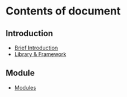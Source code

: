 Contents of document
====================

Introduction
------------
 * [Brief Introduction](index.md)
 * [Library & Framework](Library.md)

Module
------
 * [Modules](modules.md)

